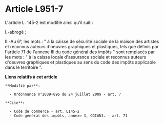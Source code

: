 # Article L951-7

L'article L. 145-2 est modifié ainsi qu'il suit : 

I.-abrogé ; 

II.-Au 6°, les mots : " à la caisse de sécurité sociale de la maison des artistes et reconnus auteurs d'oeuvres graphiques et
plastiques, tels que définis par l'article 71 de l'annexe III du code général des impôts " sont remplacés par les mots : " à
la caisse locale d'assurance sociale et reconnus auteurs d'oeuvres graphiques et plastiques au sens du code des impôts
applicable dans le territoire ".

**Liens relatifs à cet article**

	**Modifié par**:

	  - Ordonnance n°2009-896 du 24 juillet 2009 - art. 7

	**Cite**:

	  - Code de commerce - art. L145-2
	  - Code général des impôts, annexe 3, CGIAN3. - art. 71
